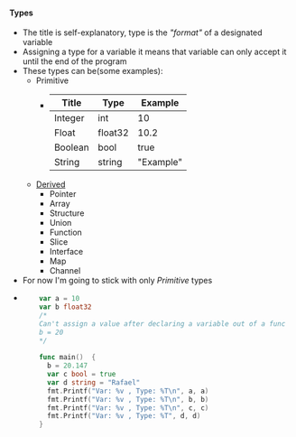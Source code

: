#### Types
- The title is self-explanatory, type is the *"format"* of a designated variable
- Assigning a type for a variable it means that variable can only accept it until the end of the program
- These types can be(some examples):
    - Primitive
        - | Title   | Type    | Example   |
          |---------|---------|-----------|
          | Integer | int     | 10        |
          | Float   | float32 | 10.2      |
          | Boolean | bool    | true      |
          | String  | string  | "Example" |
    - [Derived](https://www.tutorialspoint.com/go/go_data_types.htm)
        - Pointer
        - Array
        - Structure
        - Union
        - Function
        - Slice
        - Interface
        - Map
        - Channel
- For now I'm going to stick with only *Primitive* types
- ```go
      var a = 10
      var b float32
      /*
      Can't assign a value after declaring a variable out of a func
      b = 20
      */
      
      func main()  {
        b = 20.147
        var c bool = true
        var d string = "Rafael"
        fmt.Printf("Var: %v , Type: %T\n", a, a)
        fmt.Printf("Var: %v , Type: %T\n", b, b)
        fmt.Printf("Var: %v , Type: %T\n", c, c)
        fmt.Printf("Var: %v , Type: %T", d, d)
      }
  ```